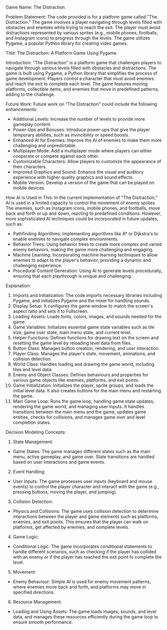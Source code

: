 Game Name: The Distraction

Problem Statement:
The code provided is for a platform game called "The Distraction." The game involves a player navigating through levels filled with obstacles and enemies while trying to reach the exit. The player must avoid distractions represented by various sprites (e.g., mobile phones, footballs, and Instagram icons) to progress through the levels. The game utilizes Pygame, a popular Python library for creating video games.

Title:
The Distraction: A Platform Game Using Pygame

Introduction:
"The Distraction" is a platform game that challenges players to navigate through various levels filled with obstacles and distractions. The game is built using Pygame, a Python library that simplifies the process of game development. Players control a character that must avoid enemies and reach the exit to complete each level. The game features moving platforms, collectible items, and enemies that move in predefined patterns, adding to the challenge.

Future Work:
Future work on "The Distraction" could include the following enhancements:
- Additional Levels: Increase the number of levels to provide more gameplay content.
- Power-Ups and Bonuses: Introduce power-ups that give the player temporary abilities, such as invincibility or speed boosts.
- Enhanced AI for Enemies: Improve the AI of enemies to make them more challenging and unpredictable.
- Multiplayer Mode: Add a multiplayer mode where players can either cooperate or compete against each other.
- Customizable Characters: Allow players to customize the appearance of their characters.
- Improved Graphics and Sound: Enhance the visual and auditory experience with higher quality graphics and sound effects.
- Mobile Version: Develop a version of the game that can be played on mobile devices.

How AI is Used in This:
In the current implementation of "The Distraction," AI is used in a limited capacity to control the movement of enemy sprites. The enemies, such as Instagram icons, mobile phones, and footballs, move back and forth or up and down, reacting to predefined conditions. However, more sophisticated AI techniques could be incorporated in future updates, such as:
- Pathfinding Algorithms: Implementing algorithms like A* or Dijkstra's to enable enemies to navigate complex environments.
- Behavior Trees: Using behavior trees to create more complex and varied enemy behaviors, making the game more challenging and engaging.
- Machine Learning: Incorporating machine learning techniques to allow enemies to adapt to the player's behavior, providing a dynamic and challenging experience.
- Procedural Content Generation: Using AI to generate levels procedurally, ensuring that each playthrough is unique and challenging.

Explanation:
1. Imports and Initialization: The code imports necessary libraries including Pygame, and initializes Pygame and the mixer for handling sounds.
2. Display Setup: It configures the game window to match the screen's aspect ratio and sets it to Fullscreen.
3. Loading Assets: Loads fonts, colors, images, and sounds needed for the game.
4. Game Variables: Initializes essential game state variables such as tile size, game over state, main menu state, and current level.
5. Helper Functions: Defines functions for drawing text on the screen and resetting the game level by reloading level data from files.
6. Button Class: Manages button creation, rendering, and user interaction.
7. Player Class: Manages the player's state, movement, animations, and collision detection.
8. World Class: Handles loading and drawing the game world, including tiles and level data.
9. Enemy and Object Classes: Defines behaviours and properties for various game objects like enemies, platforms, and exit points.
10. Game Initialization: Initializes the player, sprite groups, and loads the initial level data. It also creates buttons for the main menu and restarting the game.
11. Main Game Loop: Runs the game loop, handling game state updates, rendering the game world, and managing user inputs. It handles transitions between the main menu and the game, updates game entities, checks for collisions, and manages game over and level completion states.

Decision Modeling Concepts:
1. State Management:
- Game States: The game manages different states such as the main menu, active gameplay, and game over. State transitions are handled based on user interactions and game events.
2. Event Handling:
- User Inputs: The game processes user inputs (keyboard and mouse events) to control the player character and interact with the game (e.g., pressing buttons, moving the player, and jumping).
3. Collision Detection:
- Physics and Collisions: The game uses collision detection to determine interactions between the player and game elements such as platforms, enemies, and exit points. This ensures that the player can walk on platforms, get affected by enemies, and complete levels.
4. Game Logic:
- Conditional Logic: The game incorporates conditional statements to handle different scenarios, such as checking if the player has collided with an enemy or if the player has reached the exit point to complete the level.
5. Movement:
- Enemy Behaviour: Simple AI is used for enemy movement patterns, where enemies move back and forth, and platforms may move in specified directions.
6. Resource Management:
- Loading and Using Assets: The game loads images, sounds, and level data, and manages these resources efficiently during the game loop to ensure smooth performance.

